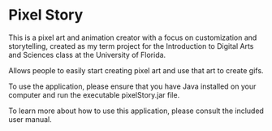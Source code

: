 # Pixel Story
This is a pixel art and animation creator with a focus on customization and storytelling,
created as my term project for the Introduction to Digital Arts and Sciences class at the University of Florida.

Allows people to easily start creating pixel art and use that art to create gifs.

To use the application, please ensure that you have Java installed on your computer and run the executable pixelStory.jar file.

To learn more about how to use this application, please consult the included user manual.
